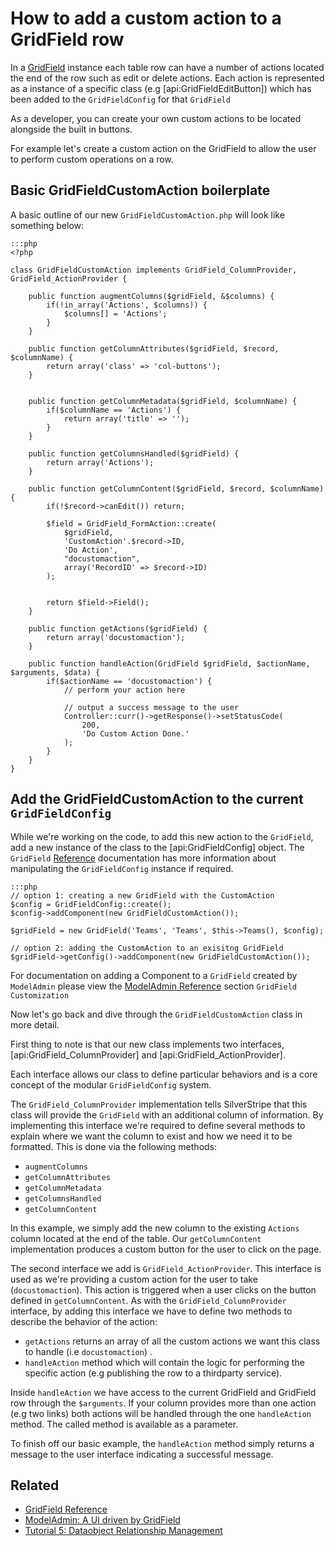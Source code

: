 # How to add a custom action to a GridField row

In a [GridField](../field_types/gridfield) instance each table row can have a
number of actions located the end of the row such as edit or delete actions.
Each action is represented as a instance of a specific class
(e.g [api:GridFieldEditButton]) which has been added to the `GridFieldConfig`
for that `GridField`

As a developer, you can create your own custom actions to be located alongside
the built in buttons.

For example let's create a custom action on the GridField to allow the user to
perform custom operations on a row.

## Basic GridFieldCustomAction boilerplate

A basic outline of our new `GridFieldCustomAction.php` will look like something
below:

	:::php
	<?php

	class GridFieldCustomAction implements GridField_ColumnProvider, GridField_ActionProvider {

		public function augmentColumns($gridField, &$columns) {
			if(!in_array('Actions', $columns)) {
				$columns[] = 'Actions';
			}
		}

		public function getColumnAttributes($gridField, $record, $columnName) {
			return array('class' => 'col-buttons');
		}


		public function getColumnMetadata($gridField, $columnName) {
			if($columnName == 'Actions') {
				return array('title' => '');
			}
		}

		public function getColumnsHandled($gridField) {
			return array('Actions');
		}

		public function getColumnContent($gridField, $record, $columnName) {
			if(!$record->canEdit()) return;

			$field = GridField_FormAction::create(
				$gridField,
				'CustomAction'.$record->ID,
				'Do Action',
				"docustomaction",
				array('RecordID' => $record->ID)
			);


			return $field->Field();
		}

		public function getActions($gridField) {
			return array('docustomaction');
		}

		public function handleAction(GridField $gridField, $actionName, $arguments, $data) {
			if($actionName == 'docustomaction') {
				// perform your action here

				// output a success message to the user
				Controller::curr()->getResponse()->setStatusCode(
					200,
					'Do Custom Action Done.'
				);
			}
		}
	}

## Add the GridFieldCustomAction to the current `GridFieldConfig`

While we're working on the code, to add this new action to the `GridField`, add
a new instance of the class to the [api:GridFieldConfig] object. The `GridField`
[Reference](../field_types/gridfield) documentation has more information about
manipulating the `GridFieldConfig` instance if required.

	:::php
	// option 1: creating a new GridField with the CustomAction
	$config = GridFieldConfig::create();
	$config->addComponent(new GridFieldCustomAction());

	$gridField = new GridField('Teams', 'Teams', $this->Teams(), $config);
	
	// option 2: adding the CustomAction to an exisitng GridField
	$gridField->getConfig()->addComponent(new GridFieldCustomAction());
	
For documentation on adding a Component to a `GridField` created by `ModelAdmin` 
please view the [ModelAdmin Reference](/reference/modeladmin#gridfield-customization) section `GridField Customization`

Now let's go back and dive through the `GridFieldCustomAction` class in more
detail.

First thing to note is that our new class implements two interfaces,
[api:GridField_ColumnProvider] and [api:GridField_ActionProvider].

Each interface allows our class to define particular behaviors and is a core
concept of the modular `GridFieldConfig` system.

The `GridField_ColumnProvider` implementation tells SilverStripe that this class
will provide the `GridField` with an additional column of information. By
implementing this interface we're required to define several methods to explain
where we want the column to exist and how we need it to be formatted. This is
done via the following methods:

 * `augmentColumns`
 * `getColumnAttributes`
 * `getColumnMetadata`
 * `getColumnsHandled`
 * `getColumnContent`

In this example, we simply add the new column to the existing `Actions` column
located at the end of the table. Our `getColumnContent` implementation produces
a custom button for the user to click on the page.

The second interface we add is `GridField_ActionProvider`. This interface is
used as we're providing a custom action for the user to take (`docustomaction`).
This action is triggered when a user clicks on the button defined in
`getColumnContent`. As with the `GridField_ColumnProvider` interface, by adding
this interface we have to define two methods to describe the behavior of the
action:

 * `getActions` returns an array of all the custom actions we want this class to
 handle (i.e `docustomaction`) .
 * `handleAction` method which will contain the logic for performing the
 specific action (e.g publishing the row to a thirdparty service).

Inside `handleAction` we have access to the current GridField and GridField row
through the `$arguments`. If your column provides more than one action (e.g two
links) both actions will be handled through the one `handleAction` method. The
called method is available as a parameter.

To finish off our basic example, the `handleAction` method simply returns a
message to the user interface indicating a successful message.

## Related

 * [GridField Reference](/developer_guides/forms/field_types/gridfield)
 * [ModelAdmin: A UI driven by GridField](/developer_guides/customising_the_admin_interface/modeladmin)
 * [Tutorial 5: Dataobject Relationship Management](/tutorials/dataobject_relationship_management)
